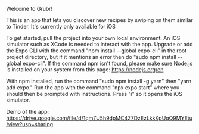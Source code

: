 Welcome to Grubr!

This is an app that lets you discover new recipes by swiping on them similar to Tinder. It's currently only available for iOS

To get started, pull the project into your own local environment. An iOS simulator such as XCode is needed to interact with the app.
Upgrade or add the Expo CLI with the command "npm install --global expo-cli" in the root project directory, but if it mentions an error then do "sudo npm install --global expo-cli".
If the command npm isn't found, please make sure Node.js is installed on your system from this page: https://nodejs.org/en

With npm installed, run the command "sudo npm install -g yarn" then "yarn add expo." Run the app with the command "npx expo start" where you should then be prompted with instructions. Press "i" so it opens the iOS simulator.

Demo of the app: https://drive.google.com/file/d/1qm7U5h9dpMC4Z7DzEzLkkKpUgQ9MYEtu/view?usp=sharing
